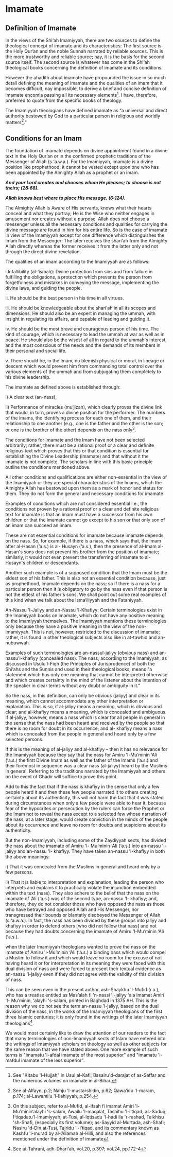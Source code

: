 Imamate
=======

Definition of Imamate
---------------------

In the views of the Shi‘ah Imamiyyah, there are two sources to define
the theological concept of imamate and its characteristics: The first
source is the Holy Qur’an and the noble Sunnah narrated by reliable
sources. This is the more trustworthy and reliable source; nay, it is
the basis for the second source itself. The second source is whatever
has come in the Shi‘ah theological books concerning the definition of
imamate and its conditions.

However the ahadith about imamate have propounded the issue in so much
detail defining the meaning of imamate and the qualities of an imam that
it becomes difficult, nay impossible, to derive a brief and concise
definition of imamate encomia passing all its necessary elements[^1]. I
have, therefore, preferred to quote from the specific books of theology.

The Imamiyyah theologians have defined imamate as “a universal and
direct authority bestowed by God to a particular person in religious and
worldly matters[^2]."

Conditions for an Imam
----------------------

The foundation of imamate depends on divine appointment found in a
divine text in the Holy Qur’an or in the confirmed prophetic traditions
of the Messenger of Allah (s.‘a.w.a.). For the Imamiyyah, imamate is a
divine position like prophethood; it cannot be vested except upon one
who has been appointed by the Almighty Allah as a prophet or an imam.

***And your Lord creates and chooses whom He pleases; to choose is not
theirs; (28:68).***

***Allah knows best where to place His message. (6:124).***

The Almighty Allah is Aware of His servants, knows what their hearts
conceal and what they portray; He is the Wise who neither engages in
amusement nor creates without a purpose. Allah does not choose a
messenger unless all the necessary conditions and qualities for carrying
the divine message are found in him for his entire life. So is the case
of imamate in view of the Imamiyyah except for one difference which
distinguishes the Imam from the Messenger: The later receives the
shari‘ah from the Almighty Allah directly whereas the former receives it
from the latter only and not through the direct divine revelation.

The qualities of an imam according to the Imamiyyah are as follows:

i.Infallibility (al-‘ismah): Divine protection from sins and from
failure in fulfilling the obligations, a protection which prevents the
person from forgetfulness and mistakes in conveying the message,
implementing the divine laws, and guiding the people.

ii. He should be the best person in his time in all virtues.

iii. He should be knowledgeable about the shari‘ah in all its scopes and
dimensions. He should also be an expert in managing the ummah, with
insight in regulating its affairs, and capable of leading and guiding
it.

iv. He should be the most brave and courageous person of his time. The
kind of courage, which is necessary to lead the ummah at war as well as
in peace. He should also be the wisest of all in regard to the ummah's
interest, and the most conscious of the needs and the demands of its
members in their personal and social life.

v. There should be, in the Imam, no blemish physical or moral, in
lineage or descent which would prevent him from commanding total control
over the various elements of the ummah and from subjugating them
completely to his divine leadership.

The imamate as defined above is established through:

i) A clear text (an-nass),

ii) Performance of miracles (mu‘jizah), which clearly proves the divine
link that would, in turn, proves a divine position for the performer.
The numbers of the imams, the identifying process for each one of them,
and their relationship to one another (e.g., one is the father and the
other is the son; or one is the brother of the other) depends on the
nass only[^3].

The conditions for Imamate and the Imam have not been selected
arbitrarily; rather, there must be a rational proof or a clear and
definite religious text which proves that this or that condition is
essential for establishing the Divine Leadership (imamate) and that
without it the imamate is not complete. The scholars in line with this
basic principle outline the conditions mentioned above.

All other conditions and qualifications are either non-essential in the
view of the Imamiyyah or they are special characteristics of the Imams,
which the Almighty Allah has bestowed upon them as a mark of honor and
status for them. They do not form the general and necessary conditions
for imamate.

Examples of conditions which are not considered essential i.e., the
conditions not proven by a rational proof or a clear and definite
religious text for imamate is that an imam must have a successor from
his own children or that the imamate cannot go except to his son or that
only son of an imam can succeed an imam.

These are not essential conditions for imamate because imamate depends
on the nass. So, for example, if there is a nass, which says that, the
imam after al-Hasan (‘a.s.) is al- Husayn (‘a.s.), then the presence of
al-Imam al-Hasan's sons does not prevent his brother from the position
of imamate; similarly, it would not even prevent the transferring of
imamate to al-Husayn's children or descendants.

Another such example is of a supposed condition that the Imam must be
the eldest son of his father. This is also not an essential condition
because, just as prophethood, imamate depends on the nass; so if there
is a nass for a particular person then it is obligatory to go by the
nass even if that person is not the eldest of his father's sons. We
shall point out some real examples of this kind when we talk about the
Isma‘iliyyah and the Fatahiyyah.

An-Nassu 'l-Jaliyy and an-Nassu 'l-Khafiyy: Certain terminologies exist
in the Imamiyyah books on imamate, which do not have any positive
meaning to the Imamiyyah themselves. The Imamiyyah mentions these
terminologies only because they have a positive meaning in the view of
the non-Imamiyyah. This is not, however, restricted to the discussion of
imamate; rather, it is found in other theological subjects also like in
at-tawhid and an-nubuwwah.

Examples of such terminologies are an-nassul-jaliyy (obvious nass) and
an-nassu'l-khafiyy (concealed nass). The nass, according to the
Imamiyyah, as discussed in Usulu'l-Fiqh (the Principles of
Jurisprudence) of both the Shi‘ahs and the Sunnis and used in their
theological books, means "a statement which has only one meaning that
cannot be interpreted otherwise and which creates certainty in the mind
of the listener about the intention of the speaker in clear terms
without any doubt or ambiguity in it."

So the nass, in this definition, can only be obvious (jaliyy) and clear
in its meaning, which cannot accommodate any other interpretation or
explanation. This is so, if al-jaliyy means a meaning, which is obvious
and clear; and al-khafiyy means a meaning, which is concealed and
ambiguous. If al-jaliyy, however, means a nass which is clear for all
people in general in the sense that the nass had been heard and received
by the people so that there is no room for doubt in its occurrence; and
al- khafiyy means a nass which is concealed from the people in general
and heard only by a few selected persons.

If this is the meaning of al-jaliyy and al-khafiyy – then it has no
relevance for the Imamiyyah because they say that the nass for Amiru
'l-Mu’minin ‘Ali (‘a.s.) the first Divine Imam as well as the father of
the Imams (‘a.s.) and their foremost in sequence was a clear nass
(al-jaliyy) heard by the Muslims in general. Referring to the traditions
narrated by the Imamiyyah and others on the event of Ghadir will suffice
to prove this point.

Add to this the fact that if the nass is khafiyy in the sense that only
a few people heard it and then these few people narrated it to others
creating certainty about its authenticity, this will not harm the fact
that it was stated during circumstances when only a few people were able
to hear it, because fear of the hypocrites or persecution by the rulers
can force the Prophet or the Imam not to reveal the nass except to a
selected few whose narration of the nass, at a later stage, would create
conviction in the minds of the people about its occurrence and leave no
room for doubts and suspicions about its authenticity.

But the non-Imamiyyah, including some of the Zaydiyyah sects, has
divided the nass about the imamate of Amiru 'l- Mu’minin ‘Ali (‘a.s.)
into an-nassu 'l-jaliyy and an-nassu 'l- khafiyy. They have taken
an-nassu 'l-khafiyy in both the above meanings:

i) That it was concealed from the Muslims in general and heard only by a
few persons.

ii) That it is liable to interpretation and explanation, leading the
person who interprets and explains it to practically violate the
injunction embedded within the text (nass). They also adhere to the
belief that the nass on the imamate of ‘Ali (‘a.s.) was of the second
type, an-nassu 'l- khafiyy; and, therefore, they do not consider those
who have opposed the nass as those who have betrayed and opposed Allah
and His Messenger, nor transgressed their bounds or blantatly disobeyed
the Messenger of Allah (s.‘a.w.a.). In fact, the nass has been divided
by these groups into jaliyy and khafiyy in order to defend others [who
did not follow that nass] and not because they had doubts concerning the
imamate of Amiru 'l-Mu’minin ‘Ali (‘a.s.).

when the later Imamiyyah theologians wanted to prove the nass on the
imamate of Amiru 'l-Mu’minin ‘Ali (‘a.s.) a binding nass which would
compel a Muslim to follow it and which would leave no room for the
excuse of not having heard it or for interpretation in its meaning they
were faced with this dual division of nass and were forced to present
their textual evidence as an-nassu 'l-jaliyy even if they did not agree
with the validity of this division of nass.

This can be seen even in the present author, ash-Shaykhu 'l-Mufid
(r.a.), who has a treatise entitled as Mas’alah fi 'n-nassi 'l-jaliyy
‘ala imamat Amiri 'l- Mu’minin, ‘alayhi 's-salam, printed in Baghdad in
1375 AH. This is the reason why we do not see the term an-nassu
'l-jaliyy, based on the dual division of the nass, in the works of the
Imamiyyah theologians of the first three Islamic centuries; it is only
found in the writings of the later Imamiyyah theologians[^4].

We would most certainly like to draw the attention of our readers to the
fact that many terminologies of non-Imamiyyah sects of Islam have
entered into the writings of Imamiyyah scholars on theology as well as
other subjects for the same reason that we have stated above. One more
example of such terms is "imamatu 'l-afdal imamate of the most superior"
and "imamatu 'l-mafdul imamate of the less superior".

[^1]: See "Kitabu 'l-Hujjah" in Usul al-Kafi; Basairu'd-darajat of
as-Saffar and the numerous volumes on imamate in al-Bihar.

[^2]: See al-Alfayn, p.2; Nahju 'l-mustarshidin, p.62; Qawa‘idu
'l-maram, p.174; al-Lawami‘u 'l-Ilahiyyah, p.254.

[^3]: On this subject, refer to al-Mufid, al-Ifsah fi imamat Amiri
'l-Mu’minin‘alayhi 's-salam, Awailu 'l-maqalat, Tashihu 'l-i‘tiqad;
as-Saduq, I‘tiqadatu'l-Imamiyyah; at-Tusi, al-Iqtisadu 'l-hadi ila
'r-rashad, Talkhisu 'sh-Shafi, (especially its first volume); as-Sayyid
al-Murtada, ash-Shafi; Nasiru 'd-Din at-Tusi, Tajridu 'l-i‘tiqad, and
its commentary known as Kashfu 'l-murad by al-‘Allamah al-Hilli, and
also the references mentioned under the definition of imamate

[^4]: See at-Tahrani, adh-Dhari‘ah, vol.20, p.397; vol.24, pp.172-4


